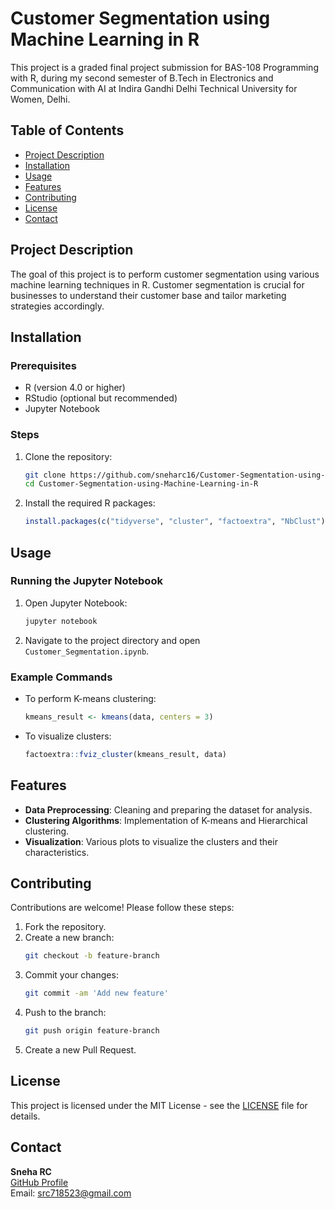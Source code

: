 # Customer Segmentation using Machine Learning in R

This project is a graded final project submission for BAS-108 Programming with R, during my second semester of B.Tech in Electronics and Communication with AI at Indira Gandhi Delhi Technical University for Women, Delhi.

## Table of Contents
- [Project Description](#project-description)
- [Installation](#installation)
- [Usage](#usage)
- [Features](#features)
- [Contributing](#contributing)
- [License](#license)
- [Contact](#contact)

## Project Description
The goal of this project is to perform customer segmentation using various machine learning techniques in R. Customer segmentation is crucial for businesses to understand their customer base and tailor marketing strategies accordingly.

## Installation

### Prerequisites
- R (version 4.0 or higher)
- RStudio (optional but recommended)
- Jupyter Notebook

### Steps
1. Clone the repository:
    ```bash
    git clone https://github.com/sneharc16/Customer-Segmentation-using-Machine-Learning-in-R.git
    cd Customer-Segmentation-using-Machine-Learning-in-R
    ```
2. Install the required R packages:
    ```R
    install.packages(c("tidyverse", "cluster", "factoextra", "NbClust"))
    ```

## Usage

### Running the Jupyter Notebook
1. Open Jupyter Notebook:
    ```bash
    jupyter notebook
    ```
2. Navigate to the project directory and open `Customer_Segmentation.ipynb`.

### Example Commands
- To perform K-means clustering:
    ```R
    kmeans_result <- kmeans(data, centers = 3)
    ```
- To visualize clusters:
    ```R
    factoextra::fviz_cluster(kmeans_result, data)
    ```

## Features
- **Data Preprocessing**: Cleaning and preparing the dataset for analysis.
- **Clustering Algorithms**: Implementation of K-means and Hierarchical clustering.
- **Visualization**: Various plots to visualize the clusters and their characteristics.

## Contributing
Contributions are welcome! Please follow these steps:
1. Fork the repository.
2. Create a new branch:
    ```bash
    git checkout -b feature-branch
    ```
3. Commit your changes:
    ```bash
    git commit -am 'Add new feature'
    ```
4. Push to the branch:
    ```bash
    git push origin feature-branch
    ```
5. Create a new Pull Request.

## License
This project is licensed under the MIT License - see the [LICENSE](LICENSE) file for details.

## Contact
**Sneha RC**  
[GitHub Profile](https://github.com/sneharc16)  
Email: [src718523@gmail.com](mailto:src718523@gmail.com)
